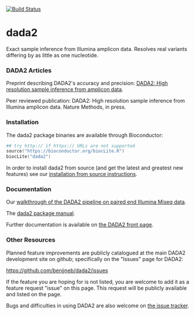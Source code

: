 
[![Build Status](https://travis-ci.org/benjjneb/dada2.svg?branch=master)](https://travis-ci.org/benjjneb/dada2)

# dada2

Exact sample inference from Illumina amplicon data. Resolves real variants differing by as little as one nucleotide.

### DADA2 Articles

Preprint describing DADA2's accuracy and precision: [DADA2: High resolution sample inference from amplicon data](http://dx.doi.org/10.1101/024034).

Peer reviewed publication: DADA2: High resolution sample inference from Illumina amplicon data. Nature Methods, in press.

### Installation

The dada2 package binaries are available through Bioconductor:

```S
## try http:// if https:// URLs are not supported
source("https://bioconductor.org/biocLite.R")
biocLite("dada2")
```

In order to install dada2 from source (and get the latest and greatest new features) see our [installation from source instructions](http://benjjneb.github.io/dada2/R/dada-installation.html).

### Documentation

Our [walkthrough of the DADA2 pipeline on paired end Illumina Miseq data](http://benjjneb.github.io/dada2/R/tutorial.html). 

The [dada2 package manual](https://www.bioconductor.org/packages/3.3/bioc/manuals/dada2/man/dada2.pdf).

Further documentation is available on [the DADA2 front page](http://benjjneb.github.io/dada2/). 

### Other Resources

Planned feature improvements are publicly catalogued at the main DADA2 development site on github; specifically on the "Issues" page for DADA2:

https://github.com/benjjneb/dada2/issues

If the feature you are hoping for is not listed, you are welcome to add it as a feature request "issue" on this page. This request will be publicly available and listed on the page.

Bugs and difficulties in using DADA2 are also welcome on [the issue tracker](https://github.com/benjjneb/dada2/issues).
